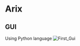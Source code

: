# Arix
## GUI
Using Python language
![First_Gui](https://github.com/Anikcb/Arix/blob/main/Showfile/First_Gui.gif?raw=true)
